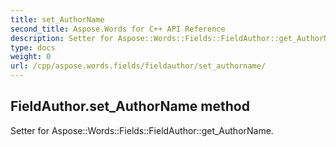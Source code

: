 ```yaml
---
title: set_AuthorName
second_title: Aspose.Words for C++ API Reference
description: Setter for Aspose::Words::Fields::FieldAuthor::get_AuthorName. 
type: docs
weight: 0
url: /cpp/aspose.words.fields/fieldauthor/set_authorname/
---
```

## FieldAuthor.set_AuthorName method


Setter for Aspose::Words::Fields::FieldAuthor::get_AuthorName. 


